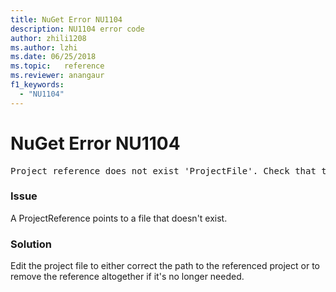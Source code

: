 ```yaml
---
title: NuGet Error NU1104
description: NU1104 error code
author: zhili1208
ms.author: lzhi
ms.date: 06/25/2018
ms.topic:   reference
ms.reviewer: anangaur
f1_keywords: 
  - "NU1104"
---
```


# NuGet Error NU1104

<pre>Project reference does not exist 'ProjectFile'. Check that the project reference is valid and that the project file exists.</pre>

### Issue
A ProjectReference points to a file that doesn't exist.

### Solution
Edit the project file to either correct the path to the referenced project or to remove the reference altogether if it's no longer needed.